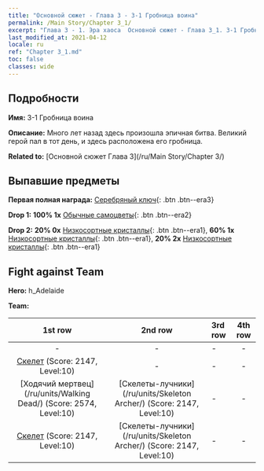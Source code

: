 ```yaml
---
title: "Основной сюжет - Глава 3 - 3-1 Гробница воина"
permalink: /Main Story/Chapter 3_1/
excerpt: "Глава 3 - 1. Эра хаоса  Основной сюжет - Глава 3_1. 3-1 Гробница воина"
last_modified_at: 2021-04-12
locale: ru
ref: "Chapter 3_1.md"
toc: false
classes: wide
---
```


## Подробности

 **Имя:** 3-1 Гробница воина

 **Описание:** Много лет назад здесь произошла эпичная битва. Великий герой пал в тот день, и здесь расположена его гробница.

 **Related to:** [Основной сюжет Глава 3](/ru/Main Story/Chapter 3/)

## Выпавшие предметы

 **Первая полная награда:** [Серебряный ключ](/ru/Items/con_693/){: .btn .btn--era3}

 **Drop 1:** **100% 1x** [Обычные самоцветы](/ru/Items/mat_10/){: .btn .btn--era2}

 **Drop 2:** **20% 0x** [Низкосортные кристаллы](/ru/Items/mat_5/){: .btn .btn--era1}, **60% 1x** [Низкосортные кристаллы](/ru/Items/mat_5/){: .btn .btn--era1}, **20% 2x** [Низкосортные кристаллы](/ru/Items/mat_5/){: .btn .btn--era1}


## Fight against Team
 **Hero:** h_Adelaide

 **Team:**


  | 1st row | 2nd row | 3rd row | 4th row |
  |:----:|:----:|:----|:----:|
  | - | - | - | - |
  | [Скелет](/ru/units/Skeleton/) (Score: 2147, Level:10)  | - | - | - |
  | [Ходячий мертвец](/ru/units/Walking Dead/) (Score: 2574, Level:10)  | [Скелеты-лучники](/ru/units/Skeleton Archer/) (Score: 2147, Level:10)  | - | - |
  | [Скелет](/ru/units/Skeleton/) (Score: 2147, Level:10)  | [Скелеты-лучники](/ru/units/Skeleton Archer/) (Score: 2147, Level:10)  | - | - |


